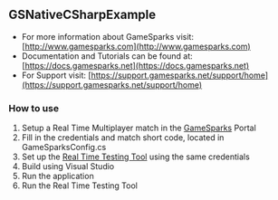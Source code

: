 ## GSNativeCSharpExample ##
* For more information about GameSparks visit: [http://www.gamesparks.com](http://www.gamesparks.com)
* Documentation and Tutorials can be found at: [https://docs.gamesparks.net](https://docs.gamesparks.net)
* For Support visit: [https://support.gamesparks.net/support/home](https://support.gamesparks.net/support/home)

### How to use ###
1. Setup a Real Time Multiplayer match in the [GameSparks](https://portal2.gamesparks.net/) Portal 
2. Fill in the credentials and match short code, located in GameSparksConfig.cs
3. Set up the [Real Time Testing Tool](https://github.com/Patchthesock/GSRealTimeTestTool) using the same credentials
3. Build using Visual Studio
4. Run the application
5. Run the Real Time Testing Tool
